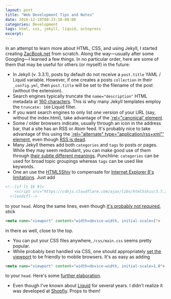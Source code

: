 ```yaml
---
layout: post
title: "Web Development Tips and Notes"
date: 2016-12-18T00:33:10-08:00
categories: Development
tags: html, css, jekyll, liquid, octopress
excerpt:
---
```


In an attempt to learn more about HTML, CSS, and using Jekyll, I started creating [ZacBook.net](http://zacbook.net) from scratch. Along the way—usually after some Googling—I learned a few things. In no particular order, here are some of them that may be useful for others (or myself) in the future:

- In Jekyll (v. 3.3.1), posts by default do not receive a `post.title` YAML / Liquid variable. However, if one creates a posts `collection` in their `_config.yml`, then `post.title` will be set to the filename of the post (without the extension). 
- Search engines typically truncate the `name="description"` HTML metadata at [160 characters](https://moz.com/learn/seo/meta-description). This is why many Jekyll templates employ the `truncate: 160` Liquid filter.
- If you want search engines to only list one version of your URL (say, without the index.html), take advantage of the [`rel="canonical' element](https://yoast.com/rel-canonical/).
- Some / older browsers indicate, usually through an icon in the address bar, that a site has an RSS or Atom feed. It's probably nice to take advantage of this using the [`rel="alternate" type="application/rss+xml"' element](http://www.femgeek.co.uk/typeapplicationrssxml-where-for-are-thou/), even though [RSS is dead](https://techcrunch.com/2010/09/13/rss-is-not-not-not-not-not-dead/).
- Many Jekyll themes add both `categories` and `tags` to posts or pages. While they may seem redundant, you can make good use of them through [their subtle different meanings](https://en.support.wordpress.com/posts/categories-vs-tags/). Punchline: `categories` can be used for broad topic groupings whereas `tags` can be used like keywords.
- One an use the [HTML5Shiv](https://en.wikipedia.org/wiki/HTML5_Shiv) to compensate for [Internet Explorer 8's limitations](http://www.w3schools.com/html/html5_browsers.asp). Just add

``` html
<!--[if lt IE 9]>
    <script src="https://cdnjs.cloudflare.com/ajax/libs/html5shiv/3.7.3/html5shiv.js"></script>
  <![endif]-->
```
to your `head`. Along the same lines, even though [it's probably not required](http://stackoverflow.com/questions/6771258/what-does-meta-http-equiv-x-ua-compatible-content-ie-edge-do), stick 

``` html
<meta name="viewport" content="width=device-width, initial-scale=1">
```
in there as well, close to the top.
- You can put your CSS files anywhere, `/css/main.css` seems pretty popular.
- While probably best handled via CSS, one should appropriately [set the viewport](http://www.w3schools.com/css/css_rwd_viewport.asp) to be friendly to mobile browsers. It's as easy as adding

``` html
<meta name="viewport" content="width=device-width, initial-scale=1.0">
```
to your `head`. Here's some [further elaboration](https://webdesign.tutsplus.com/articles/quick-tip-dont-forget-the-viewport-meta-tag--webdesign-5972).
- Even though I've known about [Liquid](https://shopify.github.io/liquid/) for several years. I didn't realize it was developed at [Shopfiy](https://www.shopify.com). Props to them!


